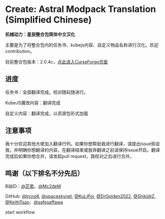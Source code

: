 # Create: Astral Modpack Translation (Simplified Chinese)

**机械动力：星辰整合包简体中文汉化**

主要是为了将整合包内的任务书、kubejs内容、自定义物品名称进行汉化。欢迎contribution。

目前整合包版本：2.0.4c，[点此进入CurseForge页面](https://www.curseforge.com/minecraft/modpacks/create-astral)

## 进度

任务书：全部翻译完成。校对随玩随进行。

KubeJS魔改内容：翻译完成

自定义内容：翻译完成，以资源包形式加载

## 注意事项

我十分欢迎其他大佬加入翻译行列。如果你想帮助我进行翻译，请提出issue知会我，并明确你想翻译的内容，在翻译结束或放弃翻译之前请保持issue开启。翻译完成后如果你想合并，请发起pull request，我校对之后进行合并。

## 鸣谢（以下排名不分先后）

B站ID：[@茫氪](https://space.bilibili.com/560349507)、[@Mc2deM](https://space.bilibili.com/541937599)


GitHub: [@lrcno6](https://github.com/lrcno6), [@spaceskynet](https://github.com/spaceskynet), [@KuLiPoi](https://github.com/KuLiPoi), [@DrGolden2022](https://github.com/DrGolden2022), [@Shiki@Z](https://github.com/kressety), [@KeithTsao](https://github.com/KeithTsao)、[@safesaffawa](https://github.com/safesaffawa)

start workflow